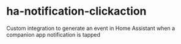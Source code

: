 # ha-notification-clickaction
Custom integration to generate an event in Home Assistant when a companion app notification is tapped
